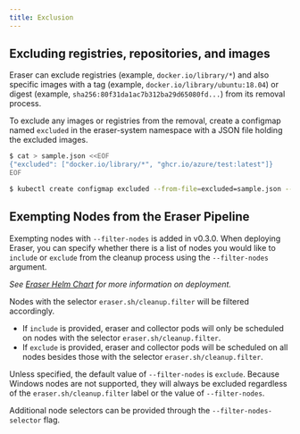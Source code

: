 ```yaml
---
title: Exclusion
---
```


## Excluding registries, repositories, and images
Eraser can exclude registries (example, `docker.io/library/*`) and also specific images with a tag (example, `docker.io/library/ubuntu:18.04`) or digest (example, `sha256:80f31da1ac7b312ba29d65080fd...`) from its removal process.

To exclude any images or registries from the removal, create a configmap named `excluded` in the eraser-system namespace with a JSON file holding the excluded images.

```bash
$ cat > sample.json <<EOF
{"excluded": ["docker.io/library/*", "ghcr.io/azure/test:latest"]}
EOF

$ kubectl create configmap excluded --from-file=excluded=sample.json --namespace=eraser-system
```

## Exempting Nodes from the Eraser Pipeline
Exempting nodes with `--filter-nodes` is added in v0.3.0. When deploying Eraser, you can specify whether there is a list of nodes you would like to `include` or `exclude` from the cleanup process using the `--filter-nodes` argument. 

_See [Eraser Helm Chart](../../manifest_staging/charts/eraser/README.md) for more information on deployment._

Nodes with the selector `eraser.sh/cleanup.filter` will be filtered accordingly. 
- If `include` is provided, eraser and collector pods will only be scheduled on nodes with the selector `eraser.sh/cleanup.filter`. 
- If `exclude` is provided, eraser and collector pods will be scheduled on all nodes besides those with the selector `eraser.sh/cleanup.filter`.

Unless specified, the default value of `--filter-nodes` is `exclude`. Because Windows nodes are not supported, they will always be excluded regardless of the `eraser.sh/cleanup.filter` label or the value of `--filter-nodes`.

Additional node selectors can be provided through the `--filter-nodes-selector` flag.
